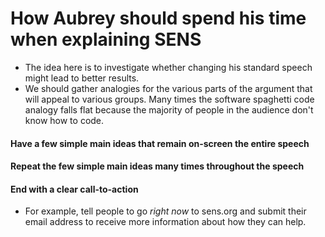 





# How Aubrey should spend his time when explaining SENS
- The idea here is to investigate whether changing his standard speech might lead to better results.
- We should gather analogies for the various parts of the argument that will appeal to various groups. Many times the software spaghetti code analogy falls flat because the majority of people in the audience don't know how to code.

#### Have a few simple main ideas that remain on-screen the entire speech

#### Repeat the few simple main ideas many times throughout the speech

#### End with a clear call-to-action
- For example, tell people to go *right now* to sens.org and submit their email address to receive more information about how they can help.
